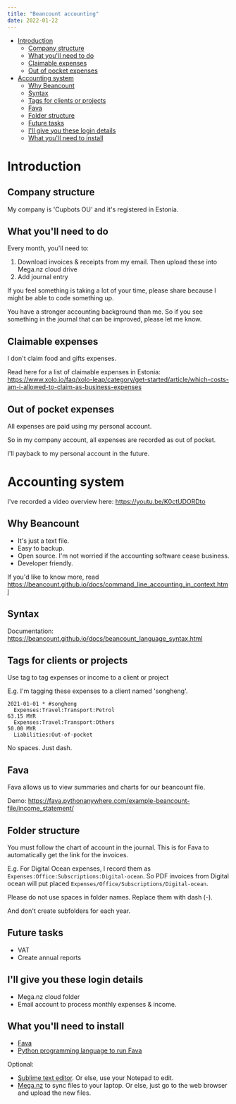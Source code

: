 ```yaml
---
title: "Beancount accounting"
date: 2022-01-22
---
```


<!-- vim-markdown-toc GFM -->

* [Introduction](#introduction)
  * [Company structure](#company-structure)
  * [What you'll need to do](#what-youll-need-to-do)
  * [Claimable expenses](#claimable-expenses)
  * [Out of pocket expenses](#out-of-pocket-expenses)
* [Accounting system](#accounting-system)
  * [Why Beancount](#why-beancount)
  * [Syntax](#syntax)
  * [Tags for clients or projects](#tags-for-clients-or-projects)
  * [Fava](#fava)
  * [Folder structure](#folder-structure)
  * [Future tasks](#future-tasks)
  * [I'll give you these login details](#ill-give-you-these-login-details)
  * [What you'll need to install](#what-youll-need-to-install)

<!-- vim-markdown-toc -->

# Introduction

## Company structure

My company is 'Cupbots OU' and it's registered in Estonia.

## What you'll need to do

Every month, you'll need to:
1. Download invoices & receipts from my email. Then upload these into Mega.nz cloud drive
2. Add journal entry

If you feel something is taking a lot of your time, please share because I might be able to code something up.

You have a stronger accounting background than me. So if you see something in the journal that can be improved, please let me know.

## Claimable expenses

I don't claim food and gifts expenses.

Read here for a list of claimable expenses in Estonia: https://www.xolo.io/faq/xolo-leap/category/get-started/article/which-costs-am-i-allowed-to-claim-as-business-expenses

## Out of pocket expenses

All expenses are paid using my personal account.

So in my company account, all expenses are recorded as out of pocket.

I'll payback to my personal account in the future.

# Accounting system

I've recorded a video overview here: https://youtu.be/K0ctUDORDto

## Why Beancount

- It's just a text file.
- Easy to backup.
- Open source. I'm not worried if the accounting software cease business.
- Developer friendly.

If you'd like to know more, read https://beancount.github.io/docs/command_line_accounting_in_context.html


## Syntax

Documentation: https://beancount.github.io/docs/beancount_language_syntax.html

## Tags for clients or projects

Use tag to tag expenses or income to a client or project

E.g. I'm tagging these expenses to a client named 'songheng'.

```
2021-01-01 * #songheng
  Expenses:Travel:Transport:Petrol                                 63.15 MYR
  Expenses:Travel:Transport:Others                                 50.00 MYR
  Liabilities:Out-of-pocket
```

No spaces. Just dash.

## Fava

Fava allows us to view summaries and charts for our beancount file.

Demo: https://fava.pythonanywhere.com/example-beancount-file/income_statement/

## Folder structure

You must follow the chart of account in the journal. This is for Fava to automatically get the link for the invoices.

E.g. For Digital Ocean expenses, I record them as `Expenses:Office:Subscriptions:Digital-ocean`. So PDF invoices from Digital ocean will put placed `Expenses/Office/Subscriptions/Digital-ocean`.

Please do not use spaces in folder names. Replace them with dash (-).

And don't create subfolders for each year.

## Future tasks

- VAT
- Create annual reports

## I'll give you these login details
- Mega.nz cloud folder
- Email account to process monthly expenses & income.

## What you'll need to install
- [Fava](https://beancount.github.io/fava/)
- [Python programming language to run Fava](https://www.python.org/downloads/)

Optional:
- [Sublime text editor](https://www.sublimetext.com/). Or else, use your Notepad to edit.
- [Mega.nz](mega.nz) to sync files to your laptop. Or else, just go to the web browser and upload the new files.

